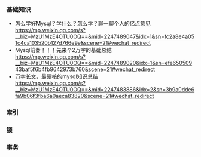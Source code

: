 ### 基础知识  
- 怎么学好Mysql？学什么？怎么学？聊一聊个人的亿点意见  
  https://mp.weixin.qq.com/s?__biz=MzU1MzE4OTU0OQ==&mid=2247489047&idx=1&sn=fc2a8e4a051c4ca103520b127d766e9e&scene=21#wechat_redirect
- Mysql前奏！！！先来个2万字的基础总结  
  https://mp.weixin.qq.com/s?__biz=MzU1MzE4OTU0OQ==&mid=2247489020&idx=1&sn=efe65050943baf5f6b4fb9642973b760&scene=21#wechat_redirect  
- 万字长文，最硬核的mysql知识总结  
  https://mp.weixin.qq.com/s?__biz=MzU1MzE4OTU0OQ==&mid=2247483886&idx=2&sn=3b9a0dde6fa9b06f3fba6a0aeca83820&scene=21#wechat_redirect

### 索引

### 锁

### 事务
